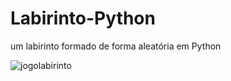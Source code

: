 # Labirinto-Python
um labirinto formado de forma aleatória em Python

![jogolabirinto](https://github.com/Saraiva97/Labirinto-Python/assets/93497276/fb5d40bc-3ef7-4cf2-b729-9bff035b9318)
